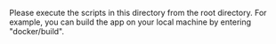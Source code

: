 Please execute the scripts in this directory from the root directory.  For example, you can build the app on your local machine by entering "docker/build".

